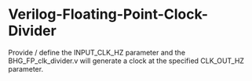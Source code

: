 # Verilog-Floating-Point-Clock-Divider
Provide / define the INPUT_CLK_HZ parameter and the BHG_FP_clk_divider.v will generate a clock at the specified CLK_OUT_HZ parameter.
